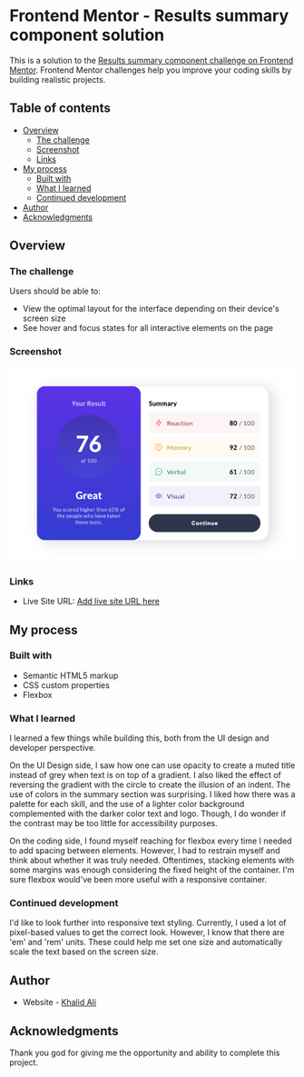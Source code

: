 # Frontend Mentor - Results summary component solution

This is a solution to the [Results summary component challenge on Frontend Mentor](https://www.frontendmentor.io/challenges/results-summary-component-CE_K6s0maV). Frontend Mentor challenges help you improve your coding skills by building realistic projects.

## Table of contents

- [Overview](#overview)
  - [The challenge](#the-challenge)
  - [Screenshot](#screenshot)
  - [Links](#links)
- [My process](#my-process)
  - [Built with](#built-with)
  - [What I learned](#what-i-learned)
  - [Continued development](#continued-development)
- [Author](#author)
- [Acknowledgments](#acknowledgments)

## Overview

### The challenge

Users should be able to:

- View the optimal layout for the interface depending on their device's screen size
- See hover and focus states for all interactive elements on the page

### Screenshot

![](./assets/images/preview_img.png)

### Links

- Live Site URL: [Add live site URL here](https://your-live-site-url.com)

## My process

### Built with

- Semantic HTML5 markup
- CSS custom properties
- Flexbox

### What I learned

I learned a few things while building this, both from the UI design and developer perspective.

On the UI Design side, I saw how one can use opacity to create a muted title instead of grey when text is on top of a gradient. I also liked the effect of reversing the gradient with the circle to create the illusion of an indent. The use of colors in the summary section was surprising. I liked how there was a palette for each skill, and the use of a lighter color background complemented with the darker color text and logo. Though, I do wonder if the contrast may be too little for accessibility purposes.

On the coding side, I found myself reaching for flexbox every time I needed to add spacing between elements. However, I had to restrain myself and think about whether it was truly needed. Oftentimes, stacking elements with some margins was enough considering the fixed height of the container. I'm sure flexbox would've been more useful with a responsive container.

### Continued development

I'd like to look further into responsive text styling. Currently, I used a lot of pixel-based values to get the correct look. However, I know that there are 'em' and 'rem' units. These could help me set one size and automatically scale the text based on the screen size.

## Author

- Website - [Khalid Ali](https://codingkhareed.dev/)

## Acknowledgments

Thank you god for giving me the opportunity and ability to complete this project.
